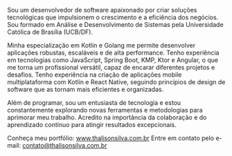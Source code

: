 Sou um desenvolvedor de software apaixonado por criar soluções tecnológicas que impulsionem o crescimento e a eficiência dos negócios. Sou formado em Análise e Desenvolvimento de Sistemas pela Universidade Católica de Brasília (UCB/DF).

Minha especialização em Kotlin e Golang me permite desenvolver aplicações robustas, escaláveis ​​e de alta performance. Tenho experiência em tecnologias como JavaScript, Spring Boot, KMP, Ktor e Angular, o que me torna um profissional versátil, capaz de encarar diferentes projetos e desafios. Tenho experiência na criação de aplicações mobile multiplataforma com Kotlin e React Native, seguindo princípios de design de software que as tornam mais eficientes e organizadas.

Além de programar, sou um entusiasta de tecnologia e estou constantemente explorando novas ferramentas e metodologias para aprimorar meu trabalho. Acredito na importância da colaboração e do aprendizado contínuo para atingir resultados excepcionais.

Conheça meu portfólio: www.thalisonsilva.com.br
Entre em contato pelo e-mail: contato@thalisonsilva.com.br
